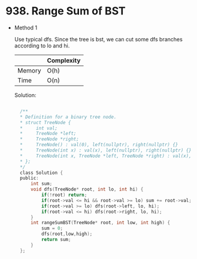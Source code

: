 # 938. Range Sum of BST

- Method 1

  Use typical dfs. Since the tree is bst, we can cut some dfs branches according to lo and hi.

  |        | Complexity |
  | ------ | ---------- |
  | Memory | O(h)       |
  | Time   | O(n)       |

  Solution:

  ```h

    /**
    * Definition for a binary tree node.
    * struct TreeNode {
    *     int val;
    *     TreeNode *left;
    *     TreeNode *right;
    *     TreeNode() : val(0), left(nullptr), right(nullptr) {}
    *     TreeNode(int x) : val(x), left(nullptr), right(nullptr) {}
    *     TreeNode(int x, TreeNode *left, TreeNode *right) : val(x), left(left), right(right) {}
    * };
    */
    class Solution {
    public:
        int sum;
        void dfs(TreeNode* root, int lo, int hi) {
            if(!root) return;
            if(root->val <= hi && root->val >= lo) sum += root->val;
            if(root->val >= lo) dfs(root->left, lo, hi);
            if(root->val <= hi) dfs(root->right, lo, hi);
        }
        int rangeSumBST(TreeNode* root, int low, int high) {
            sum = 0;
            dfs(root,low,high);
            return sum;
        }
    };

  ```

<!-- - Method 2

    This is another method.

    | |   Complexity  |
    | ----------- | ----------- |
    |  Memory     | O(n) |
    |      Time       |  O(n) |


    Solution:

    ``` h



    ```

- Additional Knowledge:

    Here are some additional knowledge.



<br> -->
